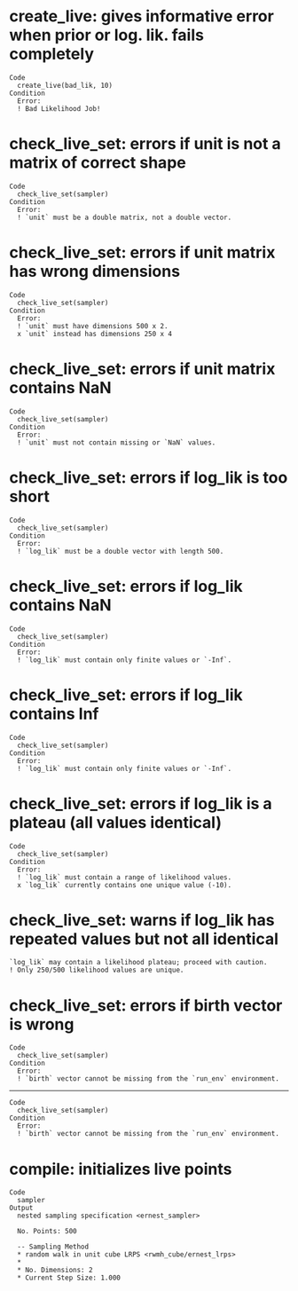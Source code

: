 # create_live: gives informative error when prior or log. lik. fails completely

    Code
      create_live(bad_lik, 10)
    Condition
      Error:
      ! Bad Likelihood Job!

# check_live_set: errors if unit is not a matrix of correct shape

    Code
      check_live_set(sampler)
    Condition
      Error:
      ! `unit` must be a double matrix, not a double vector.

# check_live_set: errors if unit matrix has wrong dimensions

    Code
      check_live_set(sampler)
    Condition
      Error:
      ! `unit` must have dimensions 500 x 2.
      x `unit` instead has dimensions 250 x 4

# check_live_set: errors if unit matrix contains NaN

    Code
      check_live_set(sampler)
    Condition
      Error:
      ! `unit` must not contain missing or `NaN` values.

# check_live_set: errors if log_lik is too short

    Code
      check_live_set(sampler)
    Condition
      Error:
      ! `log_lik` must be a double vector with length 500.

# check_live_set: errors if log_lik contains NaN

    Code
      check_live_set(sampler)
    Condition
      Error:
      ! `log_lik` must contain only finite values or `-Inf`.

# check_live_set: errors if log_lik contains Inf

    Code
      check_live_set(sampler)
    Condition
      Error:
      ! `log_lik` must contain only finite values or `-Inf`.

# check_live_set: errors if log_lik is a plateau (all values identical)

    Code
      check_live_set(sampler)
    Condition
      Error:
      ! `log_lik` must contain a range of likelihood values.
      x `log_lik` currently contains one unique value (-10).

# check_live_set: warns if log_lik has repeated values but not all identical

    `log_lik` may contain a likelihood plateau; proceed with caution.
    ! Only 250/500 likelihood values are unique.

# check_live_set: errors if birth vector is wrong

    Code
      check_live_set(sampler)
    Condition
      Error:
      ! `birth` vector cannot be missing from the `run_env` environment.

---

    Code
      check_live_set(sampler)
    Condition
      Error:
      ! `birth` vector cannot be missing from the `run_env` environment.

# compile: initializes live points

    Code
      sampler
    Output
      nested sampling specification <ernest_sampler>
      
      No. Points: 500
      
      -- Sampling Method 
      * random walk in unit cube LRPS <rwmh_cube/ernest_lrps>
      * 
      * No. Dimensions: 2
      * Current Step Size: 1.000

